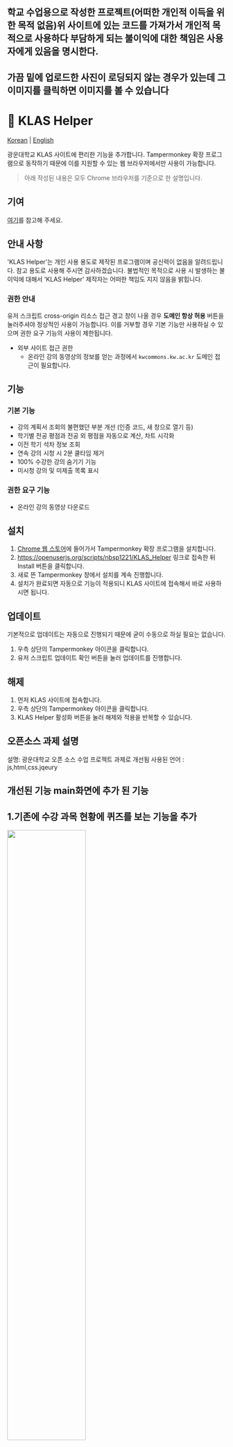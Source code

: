 ## 학교 수업용으로 작성한 프로젝트(어떠한 개인적 이득을 위한 목적 없음)위 사이트에 있는 코드를 가져가서 개인적 목적으로 사용하다 부담하게 되는 불이익에 대한 책임은 사용자에게 있음을 명시한다.
## 가끔 밑에 업로드한 사진이 로딩되지 않는 경우가 있는데 그 이미지를 클릭하면 이미지를 볼 수 있습니다
# 🎠 KLAS Helper

[Korean](https://github.com/nbsp1221/klas-helper) | [English](https://github.com/nbsp1221/klas-helper/blob/master/README-EN.md)

광운대학교 KLAS 사이트에 편리한 기능을 추가합니다. Tampermonkey 확장 프로그램으로 동작하기 때문에 이를 지원할 수 있는 웹 브라우저에서만 사용이 가능합니다.

> 아래 작성된 내용은 모두 Chrome 브라우저를 기준으로 한 설명입니다.

## 기여

[여기](https://github.com/nbsp1221/klas-helper/blob/master/CONTRIBUTING.md)를 참고해 주세요.

## 안내 사항

'KLAS Helper'는 개인 사용 용도로 제작된 프로그램이며 공신력이 없음을 알려드립니다. 참고 용도로 사용해 주시면 감사하겠습니다. 불법적인 목적으로 사용 시 발생하는 불이익에 대해서 'KLAS Helper' 제작자는 어떠한 책임도 지지 않음을 밝힙니다.

### 권한 안내

유저 스크립트 cross-origin 리소스 접근 경고 창이 나올 경우 **도메인 항상 허용** 버튼을 눌러주셔야 정상적인 사용이 가능합니다. 이를 거부할 경우 기본 기능만 사용하실 수 있으며 권한 요구 기능의 사용이 제한됩니다.

* 외부 사이트 접근 권한
  - 온라인 강의 동영상의 정보를 얻는 과정에서 `kwcommons.kw.ac.kr` 도메인 접근이 필요합니다.

## 기능

### 기본 기능

* 강의 계획서 조회의 불편했던 부분 개선 (인증 코드, 새 창으로 열기 등)
* 학기별 전공 평점과 전공 외 평점을 자동으로 계산, 차트 시각화
* 이전 학기 석차 정보 조회
* 연속 강의 시청 시 2분 쿨타임 제거 
* 100% 수강한 강의 숨기기 기능
* 미시청 강의 및 미제출 목록 표시 

### 권한 요구 기능

* 온라인 강의 동영상 다운로드

## 설치

1. [Chrome 웹 스토어](https://chrome.google.com/webstore/search/tampermonkey)에 들어가서 Tampermonkey 확장 프로그램을 설치합니다.
2. https://openuserjs.org/scripts/nbsp1221/KLAS_Helper 링크로 접속한 뒤 Install 버튼을 클릭합니다.
3. 새로 뜬 Tampermonkey 창에서 설치를 계속 진행합니다.
4. 설치가 완료되면 자동으로 기능이 적용되니 KLAS 사이트에 접속해서 바로 사용하시면 됩니다.

## 업데이트

기본적으로 업데이트는 자동으로 진행되기 때문에 굳이 수동으로 하실 필요는 없습니다.

1. 우측 상단의 Tampermonkey 아이콘을 클릭합니다.
2. 유저 스크립트 업데이트 확인 버튼을 눌러 업데이트를 진행합니다.

## 해제

1. 먼저 KLAS 사이트에 접속합니다.
2. 우측 상단의 Tampermonkey 아이콘을 클릭합니다.
3. KLAS Helper 활성화 버튼을 눌러 해제와 적용을 반복할 수 있습니다.

## 오픈소스 과제 설명 

설명: 광운대학교 오픈 소스 수업 프로젝트 과제로 개선됨
사용된 언어 : js,html,css.jqeury


## 개선된 기능 main화면에 추가 된 기능  
   ## 1.기존에 수강 과목 현황에 퀴즈를 보는 기능을 추가
   <div>
    <img width="60%" src='http://drive.google.com/uc?export=view&id=1gzuKj7weikvuIlc5uUsHQSHPi_PPwT9R' /><br>
    <img width="60%" src='http://drive.google.com/uc?export=view&id=1qvN7s9fhwcOO4gBpW2A6h_oIQDlW3MVf' /><br>
   </div>
   
   ## 2.공지사항 버튼 구현
   <img width="60%" src='http://drive.google.com/uc?export=view&id=1e8uU9YLufknokxSNOoRP_LDj-Ua1BTp-' /><br>
   <img width="60%" src='http://drive.google.com/uc?export=view&id=1RaYcua7FeILdqzaxWY2KzFEVntxSh3Vf' /><br>
   설명  
   1. 공지사항 버튼 : 클락하면 공지사항 최상단에 올라온 공지 1개를 내가 수강한 과목별로 렌더링함, 한 번 더 클릭하면 끌 수 있음
   2. 올아온 공지개수 : 최상단에 올라온 공지개수와 같은 날에 올라온 공지들을 포함하여 개수를 반환 ex)3개가 올라왔다면 3개가 뜸
   3. 날짜 : 최상단에 올라온 공지의 날짜를 렌더링
   4. 클릭기능 : 커서를 이용해서 날짜 공지개수 공지사항들을 클릭하면 각 과목별 공지사항으로 넘어감
   5. 학기별 정보 불러오기 : 가끔 계절학기를 들으면 학교 웹이 계절학기를 메인으로 하기 때문에 지금 학기 정보를 불러오지 않는데 스케줄표에서 학기를 바꿔오더라도 바뀐 학기 정보에 따라 공지사항을 불러 올 수 있음  
  
   
   ## 3.학사일정 버튼 구현
   <img width="60%" src='http://drive.google.com/uc?export=view&id=1-XaVnD1hCHnFfvrhXCDJC-fe3U2ksk9p' /><br>
   설명 
   1. 학사일정 버튼 : 클릭하면 최상단에 요번 달 학사일정 정보가 전달 됨, 한 번 더 클릭하면 끌 수 있음
   2. 올라온 학사 공지 : 요번 달 학사 공지가 업로드 됨
   3. 날짜 : 오늘의 날짜가 업로드 됨
   4. 클릭기능 : [학사일정]을 클릭하면 학교 홈페이지 학사일정으로 넘어가짐
   ## 4.메모 버튼 구현
   메모 버튼 화면<br>
   <img width="60%" src='http://drive.google.com/uc?export=view&id=1LbEq9-eKC35iBt7sooWFx3ZX-Rd5Zz4c' /><br><br>
   파일 쓰고 다운 받음<br>
   <img width="30%" src='http://drive.google.com/uc?export=view&id=18tW7ox3IzJE-KgprTUsnaS6flbZVA-aY' /><br><br>
   업로드 버튼을 누르고 다시 업로드<br><
   <img width="50%" src='http://drive.google.com/uc?export=view&id=1VRXTVA-Yd08e2GU6IU21iHRhK6JX8fYX' /><br><br>
   메모창에 업로드한 파일 프린트<br>
   <img width="60%" src='http://drive.google.com/uc?export=view&id=1gjb0NUtwgxMfVrEEGQz5RY8qM8PyzCzz' /><br><br>
   설명 
   1. 메모 버튼 : 말 그대로 메모 할 수 있는 기능 홈에서만 사용가능, 한 번 더 클릭학면 끌 수 있음
   2. 입력 및 다운 기능 : 메모칸에 입력을 하면 텍스트 파일로 다운 받을 수 있음
   3. 출력 및 업로드 기능 : 내가 쓴 텍스트 파일을 업로드 시켜서 메모 창에 출력 시킬 수 있음
   4. 주의사항 : 메모 버튼을 클릭하면 그 전에 썼던 정보가 남아있지 않음(사용했으면 다운 받길 권고)
   ## 5.과대 홈페이지 버튼 :
   <img width="60%" src='http://drive.google.com/uc?export=view&id=1DfVeokOnYRFvDL8_ny3gPePtatpTxx--' /><br>
   설명 
   1. 과대 버튼 : 클릭하면 과대 박스가 뜨면서 그 버튼을 누르면 각 과대 홈페이지로 갈 수 있음, 한 번 더 클릭하면 끌 수 있음
   
## 개선된 기능 강의 홈에 추가된 기능
   ## 1.강의 홈 강의 숨기기 on/off
   <img width="60%" src='http://drive.google.com/uc?export=view&id=13DRzcjRd5jTYfSHAdw_CVnQytOsVBi9U' /><br>
   설명
   1. 기존 불편했던 점 : 기존에 다 들었던 강의만 지워지고 퀴즈나 과제가 남아 결국 아래로 내려야하는 불편함
   2. 개선 : 다들은 강의가 살아지는 것과 더불어 나머지 퀴즈 과제 기타 등을 모두 지움
   ## 2.강의 역순배열 on/off
   <img width="60%" src='http://drive.google.com/uc?export=view&id=1xDimXWEF04j9VmkGLnDWMHoLPtZd_ZwF' /><br>
   1. 새롭게 만듬 : 강의만 역순으로 배열
   ## 3.퀴즈,기타,과제 on/off
   <img width="60%" src='http://drive.google.com/uc?export=view&id=1kBo7TjpMbHGb5QHkT1mFFPXa5hzikDvh' /><br>
   1. 새롭게 만듬 : 달성하지 못한 퀴즈,기타,과제 만을 보여줌

## 개선된 기능 강의 main 홈에 추가된 기능
   ## 1. 강의 숨기기 on/off
   <img width="60%" src='http://drive.google.com/uc?export=view&id=15FE7Ay_S4DTMNDt7Du6IcnQrFFkmVnsf' /><br>
   1. 개선/불편한 점 : 위와 같음 
   ## 2. 강의 역순배열 on/off
   <img width="60%" src='http://drive.google.com/uc?export=view&id=1j8yJY5nazSZr_wpWnEQdCmuoyCLGVOt9' /><br>
   1. 새롭게 만듬 : 위와 같은 기능
  
